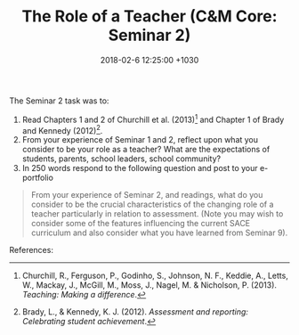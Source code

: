 ﻿---
layout: post
title:  "The Role of a Teacher (C&M Core: Seminar 2)"
date:   2018-02-6 12:25:00 +1030
categories: CMcore seminar
---

The Seminar 2 task was to: 

1. Read Chapters 1 and 2 of Churchill et al. (2013)[^Churchill2013] and Chapter 1 of Brady and Kennedy (2012)[^Brady2012].
2. From your experience of Seminar 1 and 2, reflect upon what you consider to be your role as a teacher? What are the expectations of students, parents, school leaders, school community? 
3. In 250 words respond to the following question and post to your e-portfolio

<blockquote markdown="1">
From your experience of Seminar 2, and readings, what do you consider to be the crucial characteristics of the changing role of a teacher particularly in relation to assessment. (Note you may wish to consider some of the features influencing the current SACE curriculum and also consider what you have learned from Seminar 9).
</blockquote>
 

References:

[^Churchill2013]: Churchill, R., Ferguson, P., Godinho, S., Johnson, N. F., Keddie, A., Letts, W., Mackay, J., McGill, M., Moss, J., Nagel, M. & Nicholson, P. (2013). *Teaching: Making a difference*.

[^Brady2012]: Brady, L., & Kennedy, K. J. (2012). *Assessment and reporting: Celebrating student achievement*.